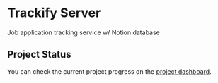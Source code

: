 # Trackify Server

Job application tracking service w/ Notion database

## Project Status

You can check the current project progress on the [project dashboard](https://github.com/users/yisu-kim/projects/3).
